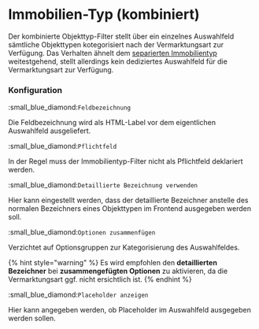 # Immobilien-Typ (kombiniert)

Der kombinierte Objekttyp-Filter stellt über ein einzelnes Auswahlfeld sämtliche Objekttypen kotegorisiert nach der Vermarktungsart zur Verfügung. Das Verhalten ähnelt dem [separierten Immobilientyp](immobilien-typ-separiert.md) weitestgehend, stellt allerdings kein dediziertes Auswahlfeld für die Vermarktungsart zur Verfügung.

### Konfiguration

:small\_blue\_diamond:`Feldbezeichnung`

Die Feldbezeichnung wird als HTML-Label vor dem eigentlichen Auswahlfeld ausgeliefert.

:small\_blue\_diamond:`Pflichtfeld`

In der Regel muss der Immobilientyp-Filter nicht als Pflichtfeld deklariert werden.

:small\_blue\_diamond:`Detaillierte Bezeichnung verwenden`

Hier kann eingestellt werden, dass der detaillierte Bezeichner anstelle des normalen Bezeichners eines Objekttypen im Frontend ausgegeben werden soll.

:small\_blue\_diamond:`Optionen zusammenfügen`

Verzichtet auf Optionsgruppen zur Kategorisierung des Auswahlfeldes.

{% hint style="warning" %}
Es wird empfohlen den **detaillierten Bezeichner** bei **zusammengefügten Optionen** zu aktivieren, da die Vermarktungsart ggf. nicht ersichtlich ist.
{% endhint %}

:small\_blue\_diamond:`Placeholder anzeigen`

Hier kann angegeben werden, ob Placeholder im Auswahlfeld ausgegeben werden sollen.&#x20;

&#x20;
